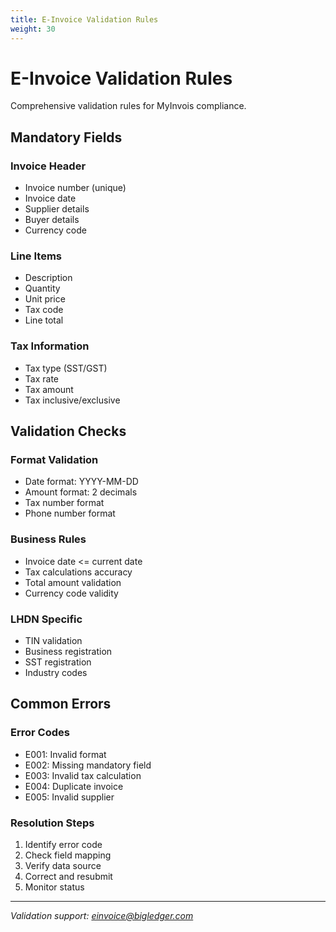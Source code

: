 ```yaml
---
title: E-Invoice Validation Rules
weight: 30
---
```


# E-Invoice Validation Rules

Comprehensive validation rules for MyInvois compliance.

## Mandatory Fields

### Invoice Header
- Invoice number (unique)
- Invoice date
- Supplier details
- Buyer details
- Currency code

### Line Items
- Description
- Quantity
- Unit price
- Tax code
- Line total

### Tax Information
- Tax type (SST/GST)
- Tax rate
- Tax amount
- Tax inclusive/exclusive

## Validation Checks

### Format Validation
- Date format: YYYY-MM-DD
- Amount format: 2 decimals
- Tax number format
- Phone number format

### Business Rules
- Invoice date <= current date
- Tax calculations accuracy
- Total amount validation
- Currency code validity

### LHDN Specific
- TIN validation
- Business registration
- SST registration
- Industry codes

## Common Errors

### Error Codes
- E001: Invalid format
- E002: Missing mandatory field
- E003: Invalid tax calculation
- E004: Duplicate invoice
- E005: Invalid supplier

### Resolution Steps
1. Identify error code
2. Check field mapping
3. Verify data source
4. Correct and resubmit
5. Monitor status

---

*Validation support: einvoice@bigledger.com*